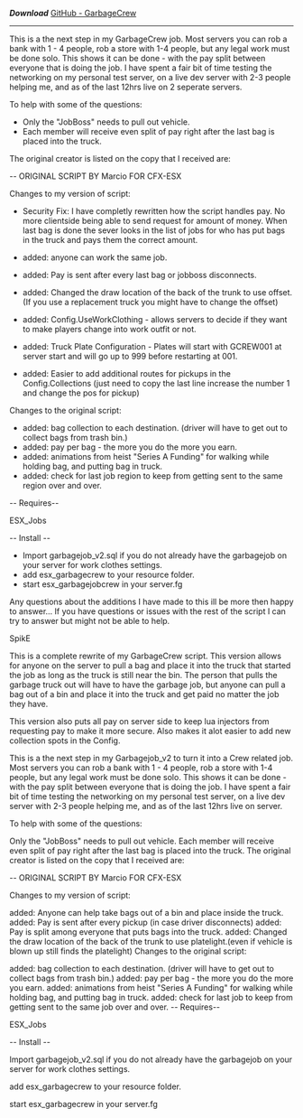 ***Download***
[GitHub - GarbageCrew](https://github.com/SpikE-Odets/esx_garbagecrew)

------------------------------------------------------------------------------------
This is a the next step in my GarbageCrew job. Most servers you can rob a bank with 1 - 4 people, rob a store with 1-4 people, but any legal work must be done solo. This shows it can be done - with the pay split between everyone that is doing the job. I have spent a fair bit of time testing the networking on my personal test server, on a live dev server with 2-3 people helping me, and as of the last 12hrs live on 2 seperate servers.

To help with some of the questions:

* Only the "JobBoss" needs to pull out vehicle.
* Each member will receive even split of pay right after the last bag is placed into the truck.

The original creator is listed on the copy that I received are:

-- ORIGINAL SCRIPT BY Marcio FOR CFX-ESX

Changes to my version of script:

* Security Fix:  I have completly rewritten how the script handles pay.  No more clientside being able to send request for amount of money.  When last bag is done the sever looks
  in the list of jobs for who has put bags in the truck and pays them the correct amount.

* added: anyone can work the same job. 
* added: Pay is sent after every last bag or jobboss disconnects.
* added: Changed the draw location of the back of the trunk to use offset. (If you use a replacement truck you might have to change the offset)
* added: Config.UseWorkClothing -  allows servers to decide if they want to make players change into work outfit or not.
* added: Truck Plate Configuration - Plates will start with GCREW001 at server start and will go up to 999 before restarting at 001.
* added: Easier to add additional routes for pickups in the Config.Collections (just need to copy the last line increase the number 1 and change the pos for pickup)


Changes to the original script:

* added: bag collection to each destination. (driver will have to get out to collect bags from trash bin.)
* added: pay per bag - the more you do the more you earn.
* added: animations from heist "Series A Funding" for walking while holding bag, and putting bag in truck.
* added: check for last job region to keep from getting sent to the same region over and over.

-- Requires--

ESX_Jobs

-- Install --

* Import garbagejob_v2.sql if you do not already have the garbagejob on your server for work clothes settings.
* add esx_garbagecrew to your resource folder.
* start esx_garbagejobcrew in your server.fg


Any questions about the additions I have made to this ill be more then happy to answer… If you have questions or issues with the rest of the script I can try to answer but might not be able to help.

SpikE





This is a complete rewrite of my GarbageCrew script. This version allows for anyone on the server to pull a bag and place it into the truck that started the job as long as the truck is still near the bin. The person that pulls the garbage truck out will have to have the garbage job, but anyone can pull a bag out of a bin and place it into the truck and get paid no matter the job they have.

This version also puts all pay on server side to keep lua injectors from requesting pay to make it more secure. Also makes it alot easier to add new collection spots in the Config.

This is a the next step in my Garbagejob_v2 to turn it into a Crew related job. Most servers you can rob a bank with 1 - 4 people, rob a store with 1-4 people, but any legal work must be done solo. This shows it can be done - with the pay split between everyone that is doing the job. I have spent a fair bit of time testing the networking on my personal test server, on a live dev server with 2-3 people helping me, and as of the last 12hrs live on server.

To help with some of the questions:

Only the "JobBoss" needs to pull out vehicle.
Each member will receive even split of pay right after the last bag is placed into the truck.
The original creator is listed on the copy that I received are:

-- ORIGINAL SCRIPT BY Marcio FOR CFX-ESX

Changes to my version of script:

added: Anyone can help take bags out of a bin and place inside the truck.
added: Pay is sent after every pickup (in case driver disconnects)
added: Pay is split among everyone that puts bags into the truck.
added: Changed the draw location of the back of the trunk to use platelight.(even if vehicle is blown up still finds the platelight)
Changes to the original script:

added: bag collection to each destination. (driver will have to get out to collect bags from trash bin.)
added: pay per bag - the more you do the more you earn.
added: animations from heist "Series A Funding" for walking while holding bag, and putting bag in truck.
added: check for last job to keep from getting sent to the same job over and over.
-- Requires--

ESX_Jobs

-- Install --

Import garbagejob_v2.sql if you do not already have the garbagejob on your server for work clothes settings.

add esx_garbagecrew to your resource folder.

start esx_garbagecrew in your server.fg
